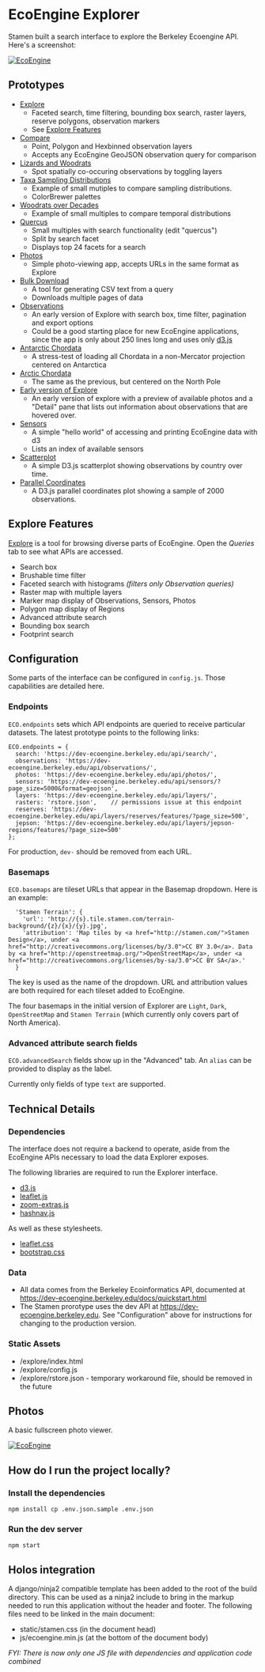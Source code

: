# EcoEngine Explorer

Stamen built a search interface to explore the Berkeley Ecoengine API. Here's a screenshot:

[![EcoEngine](https://cloud.githubusercontent.com/assets/156229/5325698/82deef8a-7ca8-11e4-8a4a-921b5c684152.png)](http://stamen.github.io/ecoengine/explore/)

## Prototypes

* [Explore](http://stamen.github.io/ecoengine/explore/)
  * Faceted search, time filtering, bounding box search, raster layers, reserve polygons, observation markers
  * See [Explore Features](https://github.com/stamen/ecoengine#explore-features)
* [Compare](http://stamen.github.io/ecoengine-compare/)
  * Point, Polygon and Hexbinned observation layers
  * Accepts any EcoEngine GeoJSON observation query for comparison
* [Lizards and Woodrats](http://stamen.github.io/ecoengine/prototypes/covis/lizards-woodrats.html)
  * Spot spatially co-occuring observations by toggling layers
* [Taxa Sampling Distributions](http://stamen.github.io/ecoengine/prototypes/covis/multiples-taxa.html)
  * Example of small mutiples to compare sampling distributions.
  * ColorBrewer palettes
* [Woodrats over Decades](http://stamen.github.io/ecoengine/prototypes/covis/multiples-decades.html)
  * Example of small multiples to compare temporal distributions
* [Quercus](http://stamen.github.io/ecoengine/prototypes/covis/oaks.html)
  * Small multiples with search functionality (edit "quercus")
  * Split by search facet
  * Displays top 24 facets for a search
* [Photos](http://stamen.github.io/ecoengine/prototypes/photos/)
  * Simple photo-viewing app, accepts URLs in the same format as Explore
* [Bulk Download](http://stamen.github.io/ecoengine/prototypes/loading/bulk-download.html)
  * A tool for generating CSV text from a query
  * Downloads multiple pages of data
* [Observations](http://stamen.github.io/ecoengine/prototypes/observations/)
  * An early version of Explore with search box, time filter, pagination and export options
  * Could be a good starting place for new EcoEngine applications, since the app is only about 250 lines long and uses only [d3.js](http://d3js.org/)
* [Antarctic Chordata](http://stamen.github.io/ecoengine/prototypes/projections/antarctica.html)
  * A stress-test of loading all Chordata in a non-Mercator projection centered on Antarctica
* [Arctic Chordata](http://stamen.github.io/ecoengine/prototypes/projections/arctic.html)
  * The same as the previous, but centered on the North Pole
* [Early version of Explore](http://stamen.github.io/ecoengine/prototypes/multi/)
  * An early version of explore with a preview of available photos and a "Detail" pane that lists out information about observations that are hovered over.
* [Sensors](http://stamen.github.io/ecoengine/prototypes/sensors/index.html)
  * A simple "hello world" of accessing and printing EcoEngine data with d3
  * Lists an index of available sensors
* [Scatterplot](http://bl.ocks.org/syntagmatic/df47616fe2f7b683c256)
  * A simple D3.js scatterplot showing observations by country over time.
* [Parallel Coordinates](http://bl.ocks.org/syntagmatic/42d5b54c5cfe002e7dd8)
  * A D3.js parallel coordinates plot showing a sample of 2000 observations.


## Explore Features

[Explore](http://stamen.github.io/ecoengine/explore) is a tool for browsing diverse parts of EcoEngine. Open the *Queries* tab to see what APIs are accessed.

* Search box
* Brushable time filter
* Faceted search with histograms *(filters only Observation queries)*
* Raster map with multiple layers
* Marker map display of Observations, Sensors, Photos
* Polygon map display of Regions
* Advanced attribute search
* Bounding box search
* Footprint search

## Configuration

Some parts of the interface can be configured in `config.js`. Those capabilities are detailed here.

### Endpoints

`ECO.endpoints` sets which API endpoints are queried to receive particular datasets. The latest prototype points to the following links:

```
ECO.endpoints = {
  search: 'https://dev-ecoengine.berkeley.edu/api/search/',
  observations: 'https://dev-ecoengine.berkeley.edu/api/observations/',
  photos: 'https://dev-ecoengine.berkeley.edu/api/photos/',
  sensors: 'https://dev-ecoengine.berkeley.edu/api/sensors/?page_size=5000&format=geojson',
  layers: 'https://dev-ecoengine.berkeley.edu/api/layers/',
  rasters: 'rstore.json',    // permissions issue at this endpoint
  reserves: 'https://dev-ecoengine.berkeley.edu/api/layers/reserves/features/?page_size=500',
  jepson: 'https://dev-ecoengine.berkeley.edu/api/layers/jepson-regions/features/?page_size=500'
};
```

For production, `dev-` should be removed from each URL.

### Basemaps

`ECO.basemaps` are tileset URLs that appear in the Basemap dropdown. Here is an example:

```
  'Stamen Terrain': {
    'url': 'http://{s}.tile.stamen.com/terrain-background/{z}/{x}/{y}.jpg',
    'attribution': 'Map tiles by <a href="http://stamen.com/">Stamen Design</a>, under <a href="http://creativecommons.org/licenses/by/3.0">CC BY 3.0</a>. Data by <a href="http://openstreetmap.org/">OpenStreetMap</a>, under <a href="http://creativecommons.org/licenses/by-sa/3.0">CC BY SA</a>.'
  }
```

The key is used as the name of the dropdown. URL and attribution values are both required for each tileset added to EcoEngine.

The four basemaps in the initial version of Explorer are `Light`, `Dark`, `OpenStreetMap` and `Stamen Terrain` (which currently only covers part of North America).

### Advanced attribute search fields

`ECO.advancedSearch` fields show up in the "Advanced" tab. An `alias` can be provided to display as the label.

Currently only fields of type `text` are supported.

## Technical Details

### Dependencies

The interface does not require a backend to operate, aside from the EcoEngine APIs necessary to load the data Explorer exposes.

The following libraries are required to run the Explorer interface.

* [d3.js](http://d3js.org/d3.v3.min.js)
* [leaflet.js](http://cdn.leafletjs.com/leaflet-0.7.3/leaflet.js)
* [zoom-extras.js](/lib/zoom-extras.js)
* [hashnav.js](/lib/hashnav.js)

As well as these stylesheets.

* [leaflet.css](http://cdn.leafletjs.com/leaflet-0.7.3/leaflet.css)
* [bootstrap.css](//maxcdn.bootstrapcdn.com/bootstrap/3.2.0/css/bootstrap.min.css)

### Data

* All data comes from the Berkeley Ecoinformatics API, documented at https://dev-ecoengine.berkeley.edu/docs/quickstart.html
* The Stamen prorotype uses the dev API at https://dev-ecoengine.berkeley.edu. See "Configuration" above for instructions for changing to the production version.

### Static Assets

* /explore/index.html
* /explore/config.js
* /explore/rstore.json          - temporary workaround file, should be removed in the future

## Photos

A basic fullscreen photo viewer.

[![EcoEngine](https://cloud.githubusercontent.com/assets/156229/5325740/c78b40d8-7ca9-11e4-99e7-8426a3e15cff.png)](http://stamen.github.io/ecoengine/photos/)

## How do I run the project locally?

### Install the dependencies
`
npm install
cp .env.json.sample .env.json
`

### Run the dev server
`npm start`

## Holos integration
A django/ninja2 compatible template has been added to the root of the build directory. This can be used as a ninja2 include to bring in the markup needed to run this application without the header and footer. The following files need to be linked in the main document:

   * static/stamen.css (in the document head)
   * js/ecoengine.min.js (at the bottom of the document body)
 
_FYI: There is now only one JS file with dependencies and application code combined_

